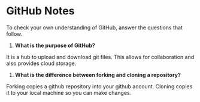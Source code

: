 # GitHub Notes

To check your own understanding of GitHub, answer the questions that follow.

1. **What is the purpose of GitHub?** 

It is a hub to upload and download git files. This allows for collaboration and also provides cloud storage.
1. **What is the difference between forking and cloning a repository?** 

Forking copies a github repository into your github account. Cloning copies it to your local machine so you can make changes.  